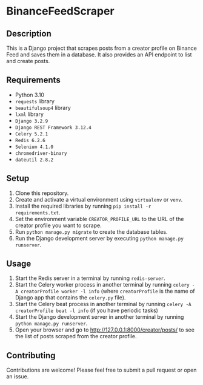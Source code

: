 # BinanceFeedScraper 

## Description
This is a Django project that scrapes posts from a creator profile on Binance Feed and saves them in a database. It also provides an API endpoint to list and create posts.

## Requirements
- Python 3.10
- `requests` library
- `beautifulsoup4` library
- `lxml` library
- `Django 3.2.9`
- `Django REST Framework 3.12.4`
- `Celery 5.2.1`
- `Redis 6.2.6`
- `Selenium 4.1.0`
- `chromedriver-binary`
- `dateutil 2.8.2`
## Setup
1. Clone this repository.
2. Create and activate a virtual environment using `virtualenv` or `venv`.
3. Install the required libraries by running `pip install -r requirements.txt`.
4. Set the environment variable `CREATOR_PROFILE_URL` to the URL of the creator profile you want to scrape. 
5. Run `python manage.py migrate` to create the database tables.
6. Run the Django development server by executing `python manage.py runserver`.

## Usage
1. Start the Redis server in a terminal by running `redis-server`.
2. Start the Celery worker process in another terminal by running `celery -A creatorProfile worker -l info` (where `creatorProfile` is the name of Django app that contains the `celery.py` file).
3. Start the Celery beat process in another terminal by running `celery -A creatorProfile beat -l info` (if you have periodic tasks)
4. Start the Django development server in another terminal by running `python manage.py runserver`.
5. Open your browser and go to http://127.0.0.1:8000/creator/posts/ to see the list of posts scraped from the creator profile.

## Contributing
Contributions are welcome! Please feel free to submit a pull request or open an issue.

